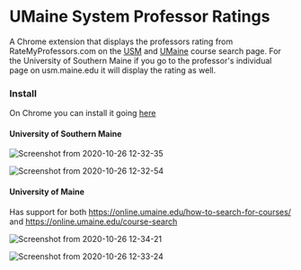 # UMaine System Professor Ratings

A Chrome extension that displays the professors rating from RateMyProfessors.com on the [USM](https://usm.maine.edu/courses) and [UMaine](https://online.umaine.edu/how-to-search-for-courses/) course search page. For the University of Southern Maine if you go to the professor's individual page on usm.maine.edu it will display the rating as well. 

### Install
On Chrome you can install it going [here](https://chrome.google.com/webstore/detail/umaine-system-professor-r/mpfmbeejjndjkpmfohjkfiabhofjmolj?hl=en&authuser=0)

#### University of Southern Maine
![Screenshot from 2020-10-26 12-32-35](https://user-images.githubusercontent.com/35780502/97200493-aae39f00-1787-11eb-9c17-948b6ad290ae.png)

![Screenshot from 2020-10-26 12-32-54](https://user-images.githubusercontent.com/35780502/97200489-a9b27200-1787-11eb-8268-8570f7417c38.png)

#### University of Maine
Has support for both https://online.umaine.edu/how-to-search-for-courses/ and https://online.umaine.edu/course-search

![Screenshot from 2020-10-26 12-34-21](https://user-images.githubusercontent.com/35780502/97200553-bcc54200-1787-11eb-8b20-d9f4224ae37a.png)

![Screenshot from 2020-10-26 12-33-24](https://user-images.githubusercontent.com/35780502/97200555-bdf66f00-1787-11eb-9883-68e644ce81cc.png)



